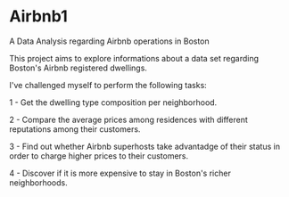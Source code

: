 # Airbnb1
A Data Analysis regarding Airbnb operations in Boston

This project aims to explore informations about a data set regarding Boston's Airbnb registered dwellings.

I've challenged myself to perform the following tasks:

1 - Get the dwelling type composition per neighborhood.

2 - Compare the average prices among residences with different reputations among their customers.

3 - Find out whether Airbnb superhosts take advantadge of their status in order to charge higher prices to their customers.

4 - Discover if it is more expensive to stay in Boston's richer neighborhoods.
